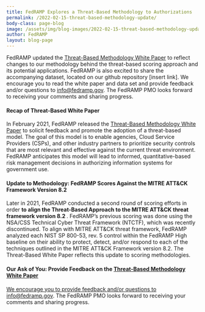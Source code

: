 ```yaml
---
title: FedRAMP Explores a Threat-Based Methodology to Authorizations
permalink: /2022-02-15-threat-based-methodology-update/
body-class: page-blog
image: /assets/img/blog-images/2022-02-15-threat-based-methodology-update.png
author: FedRAMP
layout: blog-page
---
```


FedRAMP updated the <a href="https://www.fedramp.gov/assets/resources/documents/Threat-Based_Risk_Profiling_Methodology.pdf" target="_blank" rel="noopener noreferrer">Threat-Based Methodology White Paper</a> to reflect changes to our methodology behind the threat-based scoring approach and its potential applications. FedRAMP is also excited to share the accompanying dataset, located on our github repository [insert link].  We encourage you to read the white paper and data set and provide feedback and/or questions to <a href="mailto:info@fedramp.gov">info@fedramp.gov</a>. The FedRAMP PMO looks forward to receiving your comments and sharing progress.

<h4>Recap of Threat-Based White Paper</h4> 

In February 2021, FedRAMP released the <a href="https://www.fedramp.gov/assets/resources/documents/Threat-Based_Risk_Profiling_Methodology.pdf" target="_blank" rel="noopener noreferrer">Threat-Based Methodology White Paper</a> to solicit feedback and promote the adoption of a threat-based model. The goal of this model is to enable agencies, Cloud Service Providers (CSPs), and other industry partners to prioritize security controls that are most relevant and effective against the current threat environment. FedRAMP anticipates this model will lead to informed, quantitative-based risk management decisions in authorizing information systems for government use.

<h4>Update to Methodology: FedRAMP Scores Against the MITRE ATT&CK Framework Version 8.2</h4> 

Later in 2021, FedRAMP conducted a second round of scoring efforts in order <b>to align the Threat-Based Approach to the MITRE ATT&CK threat framework version 8.2 </b>. FedRAMP’s previous scoring was done using the NSA/CSS Technical Cyber Threat Framework (NTCTF), which was recently discontinued. To align with MITRE ATT&CK threat framework, FedRAMP analyzed each NIST SP 800-53, rev. 5 control within the FedRAMP High baseline on their ability to protect, detect, and/or respond to each of the techniques outlined in the MITRE ATT&CK Framework version 8.2.  The Threat-Based White Paper reflects this update to scoring methodologies. 

<h4>Our Ask of You: Provide Feedback on the <a href="https://www.fedramp.gov/assets/resources/documents/Threat-Based_Risk_Profiling_Methodology.pdf" target="_blank" rel="noopener noreferrer">Threat-Based Methodology White Paper</h4> 

We encourage you to provide feedback and/or questions to <a href="mailto:info@fedramp.gov">info@fedramp.gov</a>. The FedRAMP PMO looks forward to receiving your comments and sharing progress.
